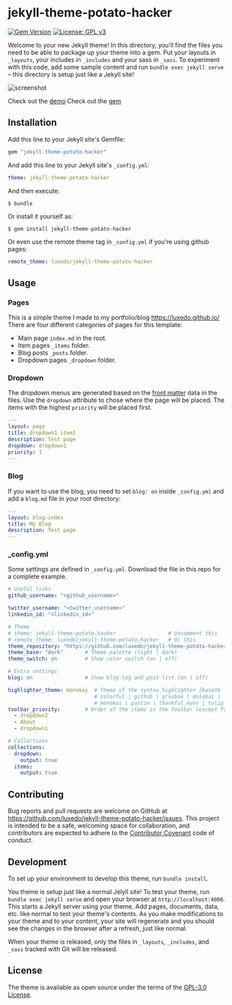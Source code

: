 # jekyll-theme-potato-hacker
[![Gem Version](https://badge.fury.io/rb/jekyll-theme-potato-hacker.svg)](https://badge.fury.io/rb/jekyll-theme-potato-hacker)
[![License: GPL v3](https://img.shields.io/badge/License-GPLv3-blue.svg)](https://www.gnu.org/licenses/gpl-3.0)


Welcome to your new Jekyll theme! In this directory, you'll find the files you need to be able to package up your theme into a gem. Put your layouts in `_layouts`, your includes in `_includes` and your sass in `_sass`. To experiment with this code, add some sample content and run `bundle exec jekyll serve` – this directory is setup just like a Jekyll site!

![screenshot](https://raw.githubusercontent.com/luxedo/jekyll-theme-potato-hacker/master/screenshot.png "screenshot")

Check out the [demo](https://luxedo.github.io/jekyll-theme-potato-hacker/)
Check out the [gem](https://rubygems.org/gems/jekyll-theme-potato-hacker)

## Installation

Add this line to your Jekyll site's Gemfile:

```ruby
gem "jekyll-theme-potato-hacker"
```

And add this line to your Jekyll site's `_config.yml`:

```yaml
theme: jekyll-theme-potato-hacker
```

And then execute:

    $ bundle

Or install it yourself as:

    $ gem install jekyll-theme-potato-hacker

Or even use the remote theme tag in `_config.yml` if you're using github pages:
```yaml
remote_theme: luxedo/jekyll-theme-potato-hacker
```

## Usage

### Pages

This is a simple theme I made to my portfolio/blog https://luxedo.github.io/
There are four different categories of pages for this template:
* Main page `index.md` in the root.
* Item pages `_items` folder.
* Blog posts `_posts` folder.
* Dropdown pages `_dropdown` folder.

### Dropdown
The dropdown menus are generated based on the [front matter](https://jekyllrb.com/docs/front-matter/) data in the files. Use the `dropdown` attribute to chose where the page will be placed. The items with the highest `priority` will be placed first.
```yaml
---
layout: page
title: dropdown1 item1
description: Test page
dropdown: dropdown1
priority: 1
---
```

### Blog
If you want to use the blog, you need to set `blog: on` inside `_config.yml` and add a `blog.md` file in your root directory:
```yaml
---
layout: blog-index
title: My Blog
description: Test page
---
```

### \_config.yml
Some settings are defined in `_config.yml`. Download the file in this repo
for a complete example.
```yaml
# Useful links
github_username: "<github_username>"

twitter_username: "<twitter_username>"
linkedin_id: "<linkedin_id>"

# Theme
# theme: jekyll-theme-potato-hacker                 # Uncomment this
# remote_theme: luxedo/jekyll-theme-potato-hacker   # Or this
theme_repository: "https://github.com/luxedo/jekyll-theme-potato-hacker"
theme_base: "dark"       # Theme palette (light | dark)
theme_switch: on         # Show color switch (on | off)

# Extra settings
blog: on                 # Show blog tag and post list (on | off)

highlighter_theme: monokai  # Theme of the syntax_highlighter [base16 |
                            # colorful | github | gruvbox | molokai |
                            # monokai | pastie | thankful_eyes | tulip ]
toolbar_priority:        # Order of the items in the toolbar (except for blog and home)
  - dropdown2
  - About
  - dropdown1

# Collections
collections:
  dropdown:
    output: true
  items:
    output: true
```

## Contributing

Bug reports and pull requests are welcome on GitHub at https://github.com/luxedo/jekyll-theme-potato-hacker/issues. This project is intended to be a safe, welcoming space for collaboration, and contributors are expected to adhere to the [Contributor Covenant](http://contributor-covenant.org) code of conduct.

## Development

To set up your environment to develop this theme, run `bundle install`.

You theme is setup just like a normal Jelyll site! To test your theme, run `bundle exec jekyll serve` and open your browser at `http://localhost:4000`. This starts a Jekyll server using your theme. Add pages, documents, data, etc. like normal to test your theme's contents. As you make modifications to your theme and to your content, your site will regenerate and you should see the changes in the browser after a refresh, just like normal.

When your theme is released, only the files in `_layouts`, `_includes`, and `_sass` tracked with Git will be released.

## License

The theme is available as open source under the terms of the [GPL-3.0 License](https://www.gnu.org/licenses/gpl-3.0.en.html).
